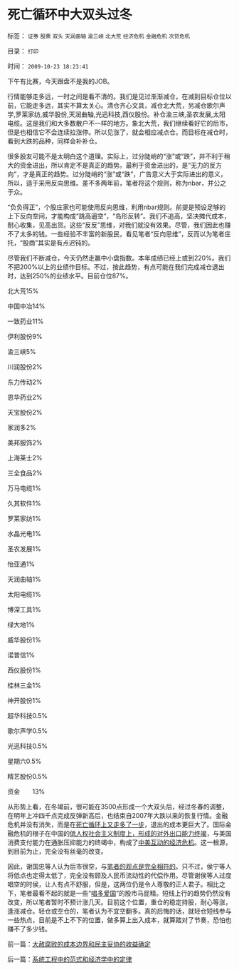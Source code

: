 # 死亡循环中大双头过冬

标签： `证券` `股票` `双头` `天润曲轴` `渝三峡` `北大荒` `经济危机` `金融危机` `次贷危机` 

目录： `打印`

时间： `2009-10-23 18:23:41`

下午有比赛，今天跟盘不是我的JOB。

行情能够走多远，一时之间是看不清的。我们是见过渐渐减仓，在减到目标仓位以前，它能走多远，其实不算太关心。清仓齐心文具，减仓北大荒，另减仓歌尔声学,罗莱家纺,威华股份,天润曲轴,光迅科技,西仪股份。补仓渝三峡,圣农发展,太阳电缆。这是我们和大多数散户不一样的地方。象北大荒，我们继续看好它的后市，但是也相信它不会连续拉涨停。所以见涨了，就会相应减点仓。而目标在减仓时，看到大跌的品种，同样会补补仓。

很多股友可能不是太明白这个道理。实际上，过分陡峭的“涨”或“跌”，并不利于稍大的资金进出，所以肯定不是真正的趋势。最利于资金进出的，是“无力的反方向”，才是真正的趋势。过分陡峭的“涨”或“跌”，广告意义大于实际进出的意义，所以，适于采用反向思维。差不多两年前，笔者将这个规则，称为nbar，并公之于众。

“负负得正”，个股庄家也可能使用反向思维，利用nbar规则。前提是预设足够的上下反向空间，才能构成“跳高逼空”，“岛形反转”。我们不追高，坚决摊代成本，耐心收集，见高出货。这些“反反”思维，对我们就没有效果。尽管，我们因此也赚不了太多的钱。一些经验不丰富的新股民，看见笔者“反向思维”，反而以为笔者庄托，“股商”其实是有点迟钝的。

尽管我们不断减仓，今天仍然走赢中小盘指数。本年成绩已经上或到220%。我们不把200%以上的业绩作目标。不过，按此趋势，有点可能在我们完成减仓退出时，达到250%的业绩水平。目前仓位87%。

北大荒15%

中国中冶14%

一致药业11%

伊利股份9%

渝三峡5%

川润股份2%

东力传动2%

恩华药业2%

天宝股份2%

家润多2%

美邦服饰2%

上海莱士2%

三全食品2%

万马电缆1%

久其软件1%

罗莱家纺1%

水晶光电1%

圣农发展1%

怡亚通1%

天润曲轴1%

太阳电缆1%

博深工具1%

绿大地1%

威华股份1%

诺普信1%

西仪股份1%

桂林三金1%

神开股份1%

超华科技0.5%

歌尔声学0.5%

光迅科技0.5%

星期六0.5%

精艺股份0.5%

资金　　13%

从形势上看，在冬竭前，很可能在3500点形成一个大双头后，经过冬春的调整，在明年上冲四千点完成反弹新高后，也结束自2007年大跌以来的恢复行情。金融危机并没有消失，而是在[死亡循环上又走多了一步](../../../2009/10/21/走出死亡循环必经的休克反应.md)，退出的成本更巨大了。国际金融危机的根子在中国的[低人权社会主义制度上，形成的对外出口能力终竭](../../../2009/5/6/出口导向是暂时的还是永远的？.md)，与美国消费支付能力在通胀压抑能力的终竭中，构成了[中美互动的经济危机](../../../2009/7/29/中美互动的经济危机.md)。这一根源，到目前为止，完全没有丝毫的改变。

因此，谢国忠等人认为后市很空，与[笔者的观点是完全相符的](../../../2007/8/28/不是这一次即将的大跌，是末日，发生在2010年的一天.md)。只不过，侯宁等人将低点也定得太低了，完全没有顾及人民币流动性的代偿作用。尽管谢侯等人过度唱空的时侯，让人有点不舒服，但是，这两位仍是令人尊敬的正人君子。相比之下，笔者最看不起的就是一些“[唱多爱国](../../../2008/4/10/简单说说股市中的伪爱国主义.md)”的股市马屁精。短线上行的趋势仍然没有改变，所以笔者暂时不预计涨几天。目前这个位置，重仓的稳定持股，耐心等涨，逢涨减仓。轻仓或空仓的，笔者认为不宜空翻多。真的后悔的话，就轻仓短线参与一些热点，目前是不上不下的位置，做多算上出入成本，就算踏对了节奏，恐怕也赚不了多少钱。



前一篇：[大赦腐败的成本边界和民主妥协的收益确定](../../../2009/10/22/大赦腐败的成本边界和民主妥协的收益确定.md)

后一篇：[系统工程中的范式和经济学中的定律](../../../2009/10/23/系统工程中的范式和经济学中的定律.md)